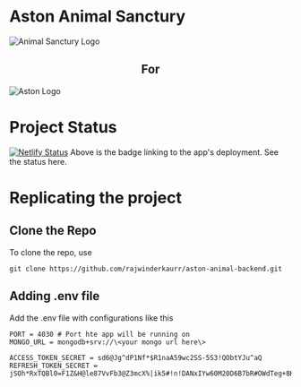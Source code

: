 # Aston Animal Sanctury
![Animal Sanctury Logo](/assets/images/project_logo.png)

<div style="text-align:center"><h2>For</h2></div>

![Aston Logo](/assets/images/aston_logo.png)

# Project Status
[![Netlify Status](https://api.netlify.com/api/v1/badges/8dafc65f-fe23-4b9a-83d4-c74cfdf0eb40/deploy-status)](https://app.netlify.com/sites/aston-animal/deploys) 
Above is the badge linking to the app's deployment. See the status here.

# Replicating the project
## Clone the Repo

To clone the repo, use
```
git clone https://github.com/rajwinderkaurr/aston-animal-backend.git
```
## Adding .env file
Add the .env file with configurations like this
```
PORT = 4030 # Port hte app will be running on
MONGO_URL = mongodb+srv://\<your mongo url here\>

ACCESS_TOKEN_SECRET = sd6@Jg^dP1Nf*$R1naA59wc2SS-5S3!QObtYJu^aQ
REFRESH_TOKEN_SECRET = jSOh*RxTQBl0=F1Z&H@le87VvFb3@Z3mcX%|ik5#!n!DANxIYw60M20D6B7bR#OWdTeg+8K+77Z|%
```
